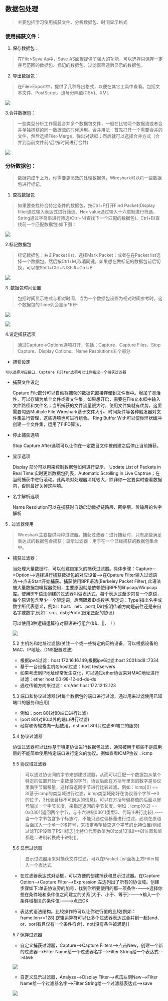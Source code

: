 ## 数据包处理

>主要包括学习使用捕获文件、分析数据包、时间显示格式

### 使用捕获文件：

   1. 保存数据包：
   > 在File>Sava As中，Save AS面板提供了强大的功能，可以选择只保存一定序号范围的数据包、标记的数据包、过滤器筛选后显示的数据包。

   2. 导出数据包：
   > 在File>Export中，提供了几种导出格式，以便在其它工具中查看。包括文本文件、PostScript、逗号分隔值(CSV)、XML
   
   ![](./image/02day/02day_01.jpg)

   3.合并数据包：
   > 一些类型分析工作需要合并多个数据包文件，一般在比较两个数据流或者合并单独捕获的同一数据流的时候运用。合并用法：首先打开一个需要合并的文件，然后选择File>Merge，弹出对话框；然后就可以选择合并方式（合并到当前文件前/后/按时间进行合并)
   
   ![](./image/02day/02day_02.jpg)

### 分析数据包：
   >数据包成千上万，你需要更高效的处理数据包，Wireshark可以将一些数据包进行标记，
   
   1. 查找数据包
   > 如果要查找符合特定条件的数据包，按Ctrl+F打开Find Packet(Display filter通过输入表达式进行筛选、Hex value通过输入十六进制进行筛选、String通过字符串进行筛选)Ctrl+N(查找下一个匹配的数据包)、Ctrl+B(查找前一个匹配数据包)如下图：
   
   ![](./image/02day/02day_03.jpg)

   2.标记数据包

   >标记数据包：右击Packet list，选择Mark Packet；或者在在Packet list选择一个数据包，然后按Ctrl+M,取消同键。如果想在做标记的数据包前后切换，可以按Shift+Ctrl+N/Shift+Ctrl+B.
   
   ![](./image/02day/02day_04.jpg)

   3 .数据包时间设置 

   >包括时间显示格式与相对时间，当为一个数据包设置为相对时间参考时，这个数据包的Time列会显示*REF
   
  ![](./image/02day/02day_05.jpg)

  ![](./image/02day/02day_06.jpg)
  
  4.设定捕获选项
  
  > 通过Capture->Options选项打开，包括：Capture、Capture Files、Stop Capture、Display Options、Name Resolutions五个部分
  
   - 捕获设定
   
    可以选择对应接口，Capture Filter选项可以让你指定一个捕获过滤器
    
   - 捕获文件设定
   
     Cpature File部分可以自动将捕获的数据包直接存储到文件当中。增加了灵活性，可以存储为单个文件或者文件集，如果想开启，需要在File文本框中输入文件路径和文件名；当所捕获的文件流量很大时，使用文件集就有优势，这里需要勾选Multiple File.Wireshark基于文件大小、时间条件等各种触发器对文件集进行管理，这些选项也可进行组合。 Ring Buffer With可以使你环状缓冲创建一个文件集，运用了FIFO算法，

   - 停止捕获选项

     Stop Capture After选项可以让你在一定数目文件被创建之后停止当前捕获。

   - 显示选项
   
     Display 部分可以用来控制数据包如何进行显示， Update List of Packets in Real Time:实时更新数据包列表，Automatic Scrolling in Live Captrue；在当前捕获中进行滚动。此两项对处理器消耗较大，除非你一定要实时查看数据包，否则最好关掉这两项。

   - 名字解析选项
   
     Name Resolution可以在捕获时自动启动数据链路层、网络层、传输层的名字解析

5 . 过滤器使用
    
   > Wireshark主要提供两种过滤器。捕获过滤器：进行捕获时，只有那些满足表达式的数据包会捕获；显示过滤器：用于在一个已经捕获的数据包集合中。
   

   - 捕获过滤器：
    
     当处理大量数据时，可以创建自定义的捕获过滤器。具体步骤：Capture-->Option-->选择进行捕获数据包的对应设备-->在Cpature Filter输入过滤语法-->点击Start开始捕获。捕获使用BPF语法(Berkeley Packet Filter),此语法被大量数据包嗅探器使用，主要原因就是依赖使用BPF的libpcap/Winpcap库。使用BPF语法创建的过滤器叫做表达式，每个表达式至少包含一个原语，每个原语包含至少一个限定词，后面跟着ID或数字.限定词：Type(指出名字或数字所代表意义，例如：host、net、port);Dir(指明传输方向是前往还是来自名字或数字,例如：src、dst);Proto(限定匹配的协议)

     可以使用3种逻辑运算符对原语进行组合(&&、||、！)

     ![](./image/02day/02day_08.jpg)

     5.2 主机名和地址过滤器(关注一个或一些特定的网络设备，可以根据设备的MAC、IP地址、DNS配置过滤)

	 - 根据ipv4过滤：host 172.16.16.149;根据ipv6过滤:host 2001:bd8::7334
	 - 基于一台设备主机名host过滤：host testservers
	 - 如果考虑到IP地址经常发生变化，可以通过ether协议来对MAC地址进行过滤：ether host 00-98-12-sd-ds-ds
	 - 通过传输方向来过滤：src/det host 172.12.12.123
	
     5.3 端口和协议过滤器(对每个数据包的端口进行过滤，通过用来过滤使用已知端口的服务和应用)

     - 例如：port 80(对80端口进行过滤)
     - !port 80(对80以外的端口进行过滤)
     - 经常和传输方向一起使用。dst port 80(只过滤80端口的服务)
     
     5.4 协议过滤器

     协议过滤器可以让你基于特定协议进行数据包过滤，通常被用于那些不是应用层的不能简单使用特定端口进行定义的协议。例如查看ICMP协议：icmp

     5.5 协议域过滤器

     > 可以通过协议间的字节来创建过滤器，从而可以匹配一个数据包从某个特定的位置开始一定数量的字节。协议后面在方括号里面的数字是协议里面字节偏移量，这样将返回字节进行比较过滤。例如：icmp[0] == 3(基于icmp的类型域进行过滤，icmp类型域刚好在协议首个字节-->0的位子，3代表目标不可到达的信息)。可以在方括号偏移值的后面以冒号隔加一个字节长度，来指定返回的字节长度。例如：icmp[0:2] == 0x0301(返回两个字节，与十六进制0301(类型3、代码1)进行比较).----当一个字节包含多个标志时，不能只通过偏移量进行过滤，必须在原语后面加入一个单一的&符号，来指定希望检查这个字节的比特位置(例如过滤TCP设置了PSH标志[比特位代表数值为8]tcp[13]&8==8[位置和值都是二进制转换成十进制])。

     5.6 显示过滤器

     > 显示过滤器用来对捕获文件过滤，可以在Packet List面板上方Filter输入一个表达式
    
       + 在过滤器表达式对话框，可以方便的创建捕获和显示过滤器。在Capture Option-->Capture Filter-->Expression.左边列出了所有的协议域。创建步骤如下:单击协议旁的加号，找到你所要使用的那一项条件---->选择你想在条件域和条件值之间建立的关系[大于、小于、等于]---->输入一个条件域相关的条件值---->点击OK

       + 表达式语法结构。比较操作符可以让你进行值的比较[例如：frame.len<=128].逻辑运算符可以让多个过滤器表达式合并到一起[and、or、xor(有且仅有一个条件符合)、not(没有条件被满足)]

     5.7 保存过滤器

       + 自定义捕获过滤器，Capture-->Capture Filters-->点击New，创建一个新的过滤器-->Filter Name给一个过滤器名字-->Filter String给一个表达式-->save
     
     ![](./image/02day/02day_10.jpg)

       + 自定义显示过滤器，Analyze-->Display Filter-->点击左侧New-->Filter Name给一个过滤器名字-->Filter String给一个过滤器表达式-->save

     ![](./image/02day/02day_11.jpg)
